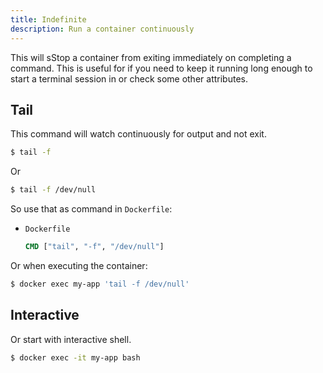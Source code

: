 ```yaml
---
title: Indefinite
description: Run a container continuously
---
```


This will sStop a container from exiting immediately on completing a command. This is useful for if you need to keep it running long enough to start a terminal session in or check some other attributes.


## Tail

This command will watch continuously for output and not exit.

```sh
$ tail -f
```

Or

```sh
$ tail -f /dev/null
```

So use that as command in `Dockerfile`:

- `Dockerfile`
    ```Dockerfile
    CMD ["tail", "-f", "/dev/null"]
    ```

Or when executing the container:

```sh
$ docker exec my-app 'tail -f /dev/null'
```


## Interactive

Or start with interactive shell.

```sh
$ docker exec -it my-app bash
```
